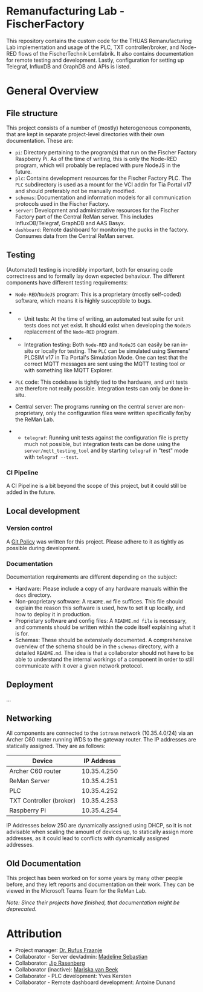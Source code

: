 # Remanufacturing Lab - FischerFactory
This repository contains the custom code for the THUAS Remanufacturing Lab implementation and usage of the PLC, TXT controller/broker, and Node-RED flows of the FischerTechnik Lernfabrik. It also contains documentation for remote testing and development. Lastly, configuration for setting up Telegraf, InfluxDB and GraphDB and APIs is listed.

# General Overview
## File structure
This project consists of a number of (mostly) heterogeneous components, that are kept in separate project-level directories with their own documentation. These are:
- `pi`: Directory pertaining to the program(s) that run on the Fischer Factory Raspberry Pi. As of the time of writing, this is only the Node-RED program, which will probably be replaced with pure NodeJS in the future.
- `plc`: Contains development resources for the Fischer Factory PLC. The `PLC` subdirectory is used as a mount for the VCI addin for Tia Portal v17 and should preferably not be manually modified.
- `schemas`: Documentation and information models for all communication protocols used in the Fischer Factory.
- `server`: Development and administrative resources for the Fischer Factory part of the Central ReMan server. This includes InfluxDB/Telegraf, GraphDB and  AAS Basyx.
- `dashboard`: Remote dashboard for monitoring the pucks in the factory. Consumes data from the Central ReMan server.

## Testing

(Automated) testing is incredibly important, both for ensuring code correctness and to formally lay down expected behaviour. The different components have different testing requirements:
- `Node-RED`/`NodeJS` program: This is a proprietary (mostly self-coded) software, which means it is highly susceptible to bugs. 
- - Unit tests: At the time of writing, an automated test suite for unit tests does not yet exist. It should exist when developing the `NodeJS` replacement of the `Node-RED` program.
- - Integration testing: Both `Node-RED` and `NodeJS` can easily be ran in-situ or locally for testing. The `PLC` can be simulated using Siemens' PLCSIM v17 in Tia Portal's Simulation Mode. One can test that the correct MQTT messages are sent using the MQTT testing tool or with something like MQTT Explorer.

- `PLC` code: This codebase is tightly tied to the hardware, and unit tests are therefore not really possible. Integration tests can only be done in-situ.

- Central server: The programs running on the central server are non-proprietary, only the configuration files were written specifically for/by the ReMan Lab.
- - `telegraf`: Running unit tests against the configuration file is pretty much not possible, but integration tests can be done using the `server/mqtt_testing_tool` and by starting `telegraf` in "test" mode with `telegraf --test`.

### CI Pipeline
A CI Pipeline is a bit beyond the scope of this project, but it could still be added in the future.

## Local development

### Version control
A [Git Policy](docs/policy.md) was written for this project. Please adhere to it as tightly as possible during development.

### Documentation

Documentation requirements are different depending on the subject:
- Hardware: Please include a copy of any hardware manuals within the `docs` directory. 
- Non-proprietary software: A `README.md` file suffices. This file should explain the reason this software is used, how to set it up locally, and how to deploy it in production.
- Proprietary software and config files: A `README.md file` is necessary, and comments should be written within the code itself explaining what it is for.
- Schemas: These should be extensively documented. A comprehensive overview of the schema should be in the `schemas` directory, with a detailed `README.md`. The idea is that a collaborator should not have to be able to understand the internal workings of a component in order to still communicate with it over a given network protocol.

## Deployment

...

## Networking

All components are connected to the `iotroam` network (10.35.4.0/24) via an Archer C60 router running WDS to the gateway router. The IP addresses are statically assigned. They are as follows:

Device | IP Address
-|-
Archer C60 router | 10.35.4.250
ReMan Server | 10.35.4.251
PLC | 10.35.4.252
TXT Controller (broker) | 10.35.4.253
Raspberry Pi | 10.35.4.254

IP Addresses below 250 are dynamically assigned using DHCP, so it is not advisable when scaling the amount of devices up, to statically assign more addresses, as it could lead to conflicts with dynamically assigned addresses.

## Old Documentation
This project has been worked on for some years by many other people before, and they left reports and documentation on their work. They can be viewed in the Microsoft Teams Team for the ReMan Lab. 

*Note: Since their projects have finished, that documentation might be deprecated.*

# Attribution

- Project manager: [Dr. Rufus Fraanje](https://github.com/prfraanje)
- Collaborator - Server dev/admin: [Madeline Sebastian](https://github.com/blooburry)
- Collaborator: [Jip Rasenberg](https://github.com/Jipr)
- Collaborator (inactive): [Mariska van Beek](https://github.com/mariskavanbeek)
- Collaborator - PLC development: Yves Kersten
- Collaborator - Remote dashboard development: Antoine Dunand